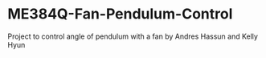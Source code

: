 # ME384Q-Fan-Pendulum-Control
Project to control angle of pendulum with a fan by Andres Hassun and Kelly Hyun
